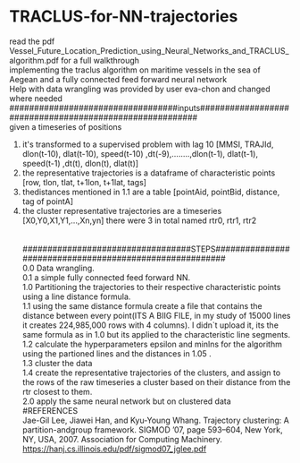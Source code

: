 # TRACLUS-for-NN-trajectories
read the pdf Vessel_Future_Location_Prediction_using_Neural_Networks_and_TRACLUS_algorithm.pdf for a full walkthrough<br>
implementing the traclus algorithm on maritime vessels in the sea of Aegean and a fully connected feed forward neural network<br>
Help with data wrangling was provided by user eva-chon and changed where needed<br>
##################################inputs########################################################<br>
given a timeseries of positions<br>
1. it's transformed to a supervised problem with lag 10 [MMSI, TRAJId, dlon(t-10), dlat(t-10), speed(t-10) ,dt(-9),........,dlon(t-1), dlat(t-1), speed(t-1) ,dt(t), dlon(t), dlat(t)]<br>
2. the representative trajectories is a dataframe of characteristic points [row,	tlon, tlat,	t+1lon, t+1lat, tags]<br>
3. thedistances mentioned in 1.1 are a table [pointAid, pointBid, distance, tag of pointA]<br>
4. the cluster representative trajectories are a timeseries [X0,Y0,X1,Y1,...,Xn,yn] there were 3 in total named rtr0, rtr1, rtr2 <br><br><br>
##################################STEPS########################################################<br>
0.0 Data wrangling.<br>
0.1 a simple fully connected feed forward NN.<br>
1.0 Partitioning the trajectories to their respective characteristic points using a line distance formula.<br>
1.1 using the same distance formula create a file that contains the distance between every point(ITS A BIIG FILE, in my study of 15000 lines it creates 224,985,000 rows with 4 columns). I didn`t upload it, its the same formula as in 1.0 but its applied to the characteristic line segments.<br>
1.2 calculate the hyperparameters epsilon and minlns for the algorithm using the partioned lines and the distances in 1.05 .<br>
1.3 cluster the data<br>
1.4 create the representative trajectories of the clusters, and assign to the rows of the raw timeseries a cluster based on their distance from the rtr closest to them.<br>
2.0 apply the same neural network but on clustered data<br>
#REFERENCES<br>
Jae-Gil Lee, Jiawei Han, and Kyu-Young Whang. Trajectory clustering: A partition-andgroup framework. SIGMOD ’07, page 593–604, New York, NY, USA, 2007. Association for
Computing Machinery. https://hanj.cs.illinois.edu/pdf/sigmod07_jglee.pdf
